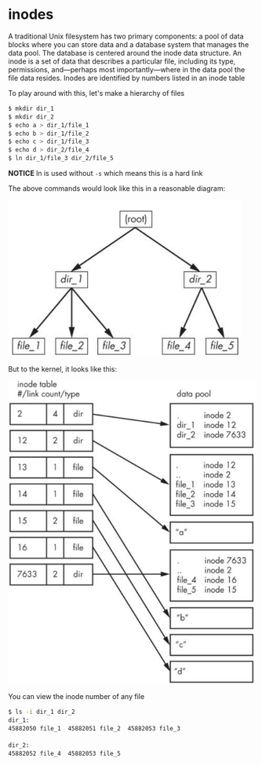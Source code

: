 # inodes

A traditional Unix filesystem has two primary components: a pool of data blocks where you can store data
and a database system that manages the data pool. The database is centered around the inode data structure.
An inode is a set of data that describes a particular file, including its type, permissions, and—perhaps most
importantly—where in the data pool the file data resides. Inodes are identified by numbers listed in an inode
table

To play around with this, let's make a hierarchy of files

```bash
$ mkdir dir_1
$ mkdir dir_2
$ echo a > dir_1/file_1
$ echo b > dir_1/file_2
$ echo c > dir_1/file_3
$ echo d > dir_2/file_4
$ ln dir_1/file_3 dir_2/file_5
```
**NOTICE** ln is used without `-s` which means this is a hard link


The above commands would look like this in a reasonable diagram:

![image](images/user_level_pres.png)

But to the kernel, it looks like this:

![image](images/inode_structure.png)



You can view the inode number of any file

```bash
$ ls -i dir_1 dir_2
dir_1:
45882050 file_1  45882051 file_2  45882053 file_3

dir_2:
45882052 file_4  45882053 file_5
```